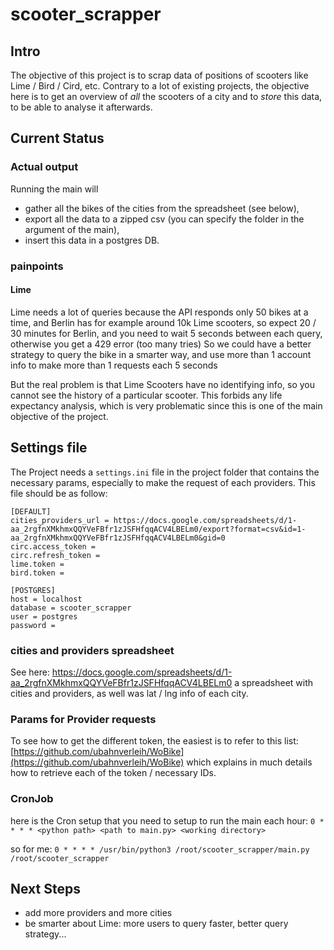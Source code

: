 # scooter_scrapper


## Intro
The objective of this project is to scrap data of positions of scooters like Lime / Bird / Cird, etc.
Contrary to a lot of existing projects, the objective here is to get an overview of *all* the scooters of a city and to *store* this data, to be able to analyse it afterwards.

## Current Status
### Actual output
Running the main will 
* gather all the bikes of the cities from the spreadsheet (see below), 
* export all the data to a zipped csv (you can specify the folder in the argument of the main), 
* insert this data in a postgres DB.

### painpoints
#### Lime
Lime needs a lot of queries because the API responds only 50 bikes at a time, and Berlin has for example around 10k Lime scooters, so expect 20 / 30 minutes for Berlin, and you need to wait 5 seconds between each query, otherwise you get a 429 error (too many tries)
So we could have a better strategy to query the bike in a smarter way, and use more than 1 account info to make more than 1 requests each 5 seconds

But the real problem is that Lime Scooters have no identifying info, so you cannot see the history of a particular scooter. This forbids any life expectancy analysis, which is very problematic since this is one of the main objective of the project.  


## Settings file
The Project needs a `settings.ini` file in the project folder that contains the necessary params, especially to make the request of each providers. This file should be as follow:

```
[DEFAULT]
cities_providers_url = https://docs.google.com/spreadsheets/d/1-aa_2rgfnXMkhmxQQYVeFBfr1zJSFHfqqACV4LBELm0/export?format=csv&id=1-aa_2rgfnXMkhmxQQYVeFBfr1zJSFHfqqACV4LBELm0&gid=0
circ.access_token = 
circ.refresh_token = 
lime.token = 
bird.token = 

[POSTGRES]
host = localhost
database = scooter_scrapper
user = postgres
password = 
```
### cities and providers spreadsheet
See here: https://docs.google.com/spreadsheets/d/1-aa_2rgfnXMkhmxQQYVeFBfr1zJSFHfqqACV4LBELm0
a spreadsheet with cities and providers, as well was lat / lng info of each city. 

### Params for Provider requests
To see how to get the different token, the easiest is to refer to this list:
[https://github.com/ubahnverleih/WoBike](https://github.com/ubahnverleih/WoBike)
which explains in much details how to retrieve each of the token / necessary IDs. 

### CronJob
here is the Cron setup that you need to setup to run the main each hour: 
`0 * * * * <python path> <path to main.py> <working directory>`

so for me: 
`0 * * * * /usr/bin/python3 /root/scooter_scrapper/main.py /root/scooter_scrapper`

## Next Steps
* add more providers and more cities
* be smarter about Lime: more users to query faster, better query strategy...


